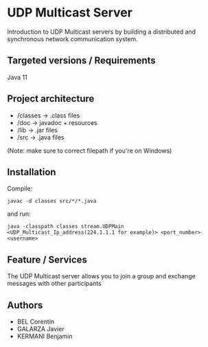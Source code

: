 # UDP Multicast Server
Introduction to UDP Multicast servers by building a distributed and synchronous network communication system.


## Targeted versions / Requirements
Java 11


## Project architecture
- /classes ->  .class files
- /doc -> javadoc + resources
- /lib -> .jar files
- /src -> .java files

(Note: make sure to correct filepath if you're on Windows)
## Installation
Compile:
```
javac -d classes src/*/*.java
```
and run:
```
java -classpath classes stream.UDPMain <UDP_Multicast_Ip_address(224.1.1.1 for example)> <port_number> <username>
```


## Feature / Services
The UDP Multicast server allows you to join a group and exchange messages with other participants


## Authors
- BEL Corentin
- GALARZA Javier
- KERMANI Benjamin
